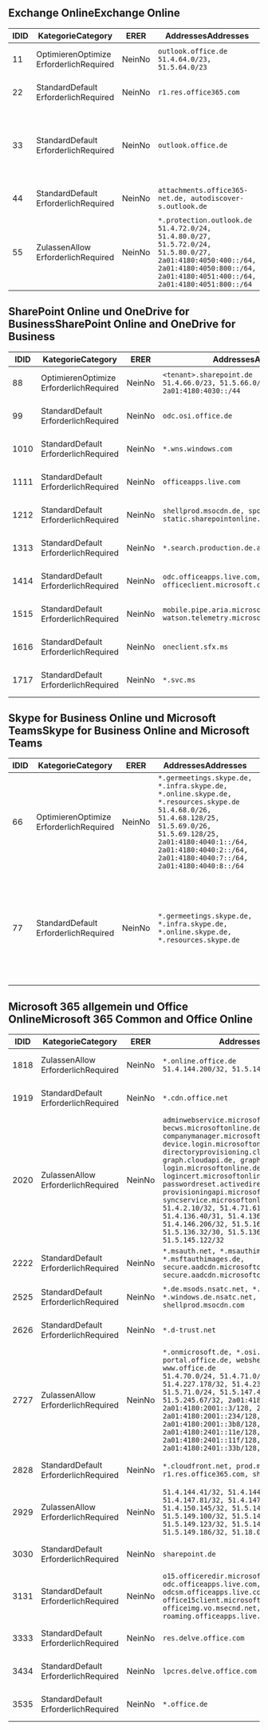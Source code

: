 <!--THIS FILE IS AUTOMATICALLY GENERATED. MANUAL CHANGES WILL BE OVERWRITTEN.-->
<!--Please contact the Office 365 Endpoints team with any questions.-->
<!--Germany endpoints version 2020120100-->
<!--File generated 2021-06-16 17:00:28.7402-->

## <a name="exchange-online"></a><span data-ttu-id="b5d60-101">Exchange Online</span><span class="sxs-lookup"><span data-stu-id="b5d60-101">Exchange Online</span></span>

<span data-ttu-id="b5d60-102">ID</span><span class="sxs-lookup"><span data-stu-id="b5d60-102">ID</span></span> | <span data-ttu-id="b5d60-103">Kategorie</span><span class="sxs-lookup"><span data-stu-id="b5d60-103">Category</span></span> | <span data-ttu-id="b5d60-104">ER</span><span class="sxs-lookup"><span data-stu-id="b5d60-104">ER</span></span> | <span data-ttu-id="b5d60-105">Addresses</span><span class="sxs-lookup"><span data-stu-id="b5d60-105">Addresses</span></span> | <span data-ttu-id="b5d60-106">Ports</span><span class="sxs-lookup"><span data-stu-id="b5d60-106">Ports</span></span>
-- | -------------------- | -- | ----------------------------------------------------------------------------------------------------------------------------------------------------------------------------------------- | -------------------------------
<span data-ttu-id="b5d60-107">1</span><span class="sxs-lookup"><span data-stu-id="b5d60-107">1</span></span> | <span data-ttu-id="b5d60-108">Optimieren</span><span class="sxs-lookup"><span data-stu-id="b5d60-108">Optimize</span></span><BR><span data-ttu-id="b5d60-109">Erforderlich</span><span class="sxs-lookup"><span data-stu-id="b5d60-109">Required</span></span> | <span data-ttu-id="b5d60-110">Nein</span><span class="sxs-lookup"><span data-stu-id="b5d60-110">No</span></span> | `outlook.office.de`<BR>`51.4.64.0/23, 51.5.64.0/23` | <span data-ttu-id="b5d60-111">**TCP:** 443, 80</span><span class="sxs-lookup"><span data-stu-id="b5d60-111">**TCP:** 443, 80</span></span>
<span data-ttu-id="b5d60-112">2</span><span class="sxs-lookup"><span data-stu-id="b5d60-112">2</span></span> | <span data-ttu-id="b5d60-113">Standard</span><span class="sxs-lookup"><span data-stu-id="b5d60-113">Default</span></span><BR><span data-ttu-id="b5d60-114">Erforderlich</span><span class="sxs-lookup"><span data-stu-id="b5d60-114">Required</span></span> | <span data-ttu-id="b5d60-115">Nein</span><span class="sxs-lookup"><span data-stu-id="b5d60-115">No</span></span> | `r1.res.office365.com` | <span data-ttu-id="b5d60-116">**TCP:** 443, 80</span><span class="sxs-lookup"><span data-stu-id="b5d60-116">**TCP:** 443, 80</span></span>
<span data-ttu-id="b5d60-117">3</span><span class="sxs-lookup"><span data-stu-id="b5d60-117">3</span></span> | <span data-ttu-id="b5d60-118">Standard</span><span class="sxs-lookup"><span data-stu-id="b5d60-118">Default</span></span><BR><span data-ttu-id="b5d60-119">Erforderlich</span><span class="sxs-lookup"><span data-stu-id="b5d60-119">Required</span></span> | <span data-ttu-id="b5d60-120">Nein</span><span class="sxs-lookup"><span data-stu-id="b5d60-120">No</span></span> | `outlook.office.de` | <span data-ttu-id="b5d60-121">**TCP:** 143, 25, 587, 993, 995</span><span class="sxs-lookup"><span data-stu-id="b5d60-121">**TCP:** 143, 25, 587, 993, 995</span></span>
<span data-ttu-id="b5d60-122">4</span><span class="sxs-lookup"><span data-stu-id="b5d60-122">4</span></span> | <span data-ttu-id="b5d60-123">Standard</span><span class="sxs-lookup"><span data-stu-id="b5d60-123">Default</span></span><BR><span data-ttu-id="b5d60-124">Erforderlich</span><span class="sxs-lookup"><span data-stu-id="b5d60-124">Required</span></span> | <span data-ttu-id="b5d60-125">Nein</span><span class="sxs-lookup"><span data-stu-id="b5d60-125">No</span></span> | `attachments.office365-net.de, autodiscover-s.outlook.de` | <span data-ttu-id="b5d60-126">**TCP:** 443, 80</span><span class="sxs-lookup"><span data-stu-id="b5d60-126">**TCP:** 443, 80</span></span>
<span data-ttu-id="b5d60-127">5</span><span class="sxs-lookup"><span data-stu-id="b5d60-127">5</span></span> | <span data-ttu-id="b5d60-128">Zulassen</span><span class="sxs-lookup"><span data-stu-id="b5d60-128">Allow</span></span><BR><span data-ttu-id="b5d60-129">Erforderlich</span><span class="sxs-lookup"><span data-stu-id="b5d60-129">Required</span></span> | <span data-ttu-id="b5d60-130">Nein</span><span class="sxs-lookup"><span data-stu-id="b5d60-130">No</span></span> | `*.protection.outlook.de`<BR>`51.4.72.0/24, 51.4.80.0/27, 51.5.72.0/24, 51.5.80.0/27, 2a01:4180:4050:400::/64, 2a01:4180:4050:800::/64, 2a01:4180:4051:400::/64, 2a01:4180:4051:800::/64` | <span data-ttu-id="b5d60-131">**TCP:** 25, 443</span><span class="sxs-lookup"><span data-stu-id="b5d60-131">**TCP:** 25, 443</span></span>

## <a name="sharepoint-online-and-onedrive-for-business"></a><span data-ttu-id="b5d60-132">SharePoint Online und OneDrive for Business</span><span class="sxs-lookup"><span data-stu-id="b5d60-132">SharePoint Online and OneDrive for Business</span></span>

<span data-ttu-id="b5d60-133">ID</span><span class="sxs-lookup"><span data-stu-id="b5d60-133">ID</span></span> | <span data-ttu-id="b5d60-134">Kategorie</span><span class="sxs-lookup"><span data-stu-id="b5d60-134">Category</span></span> | <span data-ttu-id="b5d60-135">ER</span><span class="sxs-lookup"><span data-stu-id="b5d60-135">ER</span></span> | <span data-ttu-id="b5d60-136">Addresses</span><span class="sxs-lookup"><span data-stu-id="b5d60-136">Addresses</span></span> | <span data-ttu-id="b5d60-137">Ports</span><span class="sxs-lookup"><span data-stu-id="b5d60-137">Ports</span></span>
-- | -------------------- | -- | ------------------------------------------------------------------------------ | ----------------
<span data-ttu-id="b5d60-138">8</span><span class="sxs-lookup"><span data-stu-id="b5d60-138">8</span></span> | <span data-ttu-id="b5d60-139">Optimieren</span><span class="sxs-lookup"><span data-stu-id="b5d60-139">Optimize</span></span><BR><span data-ttu-id="b5d60-140">Erforderlich</span><span class="sxs-lookup"><span data-stu-id="b5d60-140">Required</span></span> | <span data-ttu-id="b5d60-141">Nein</span><span class="sxs-lookup"><span data-stu-id="b5d60-141">No</span></span> | `<tenant>.sharepoint.de`<BR>`51.4.66.0/23, 51.5.66.0/23, 2a01:4180:4030::/44` | <span data-ttu-id="b5d60-142">**TCP:** 443, 80</span><span class="sxs-lookup"><span data-stu-id="b5d60-142">**TCP:** 443, 80</span></span>
<span data-ttu-id="b5d60-143">9</span><span class="sxs-lookup"><span data-stu-id="b5d60-143">9</span></span> | <span data-ttu-id="b5d60-144">Standard</span><span class="sxs-lookup"><span data-stu-id="b5d60-144">Default</span></span><BR><span data-ttu-id="b5d60-145">Erforderlich</span><span class="sxs-lookup"><span data-stu-id="b5d60-145">Required</span></span> | <span data-ttu-id="b5d60-146">Nein</span><span class="sxs-lookup"><span data-stu-id="b5d60-146">No</span></span> | `odc.osi.office.de` | <span data-ttu-id="b5d60-147">**TCP:** 443, 80</span><span class="sxs-lookup"><span data-stu-id="b5d60-147">**TCP:** 443, 80</span></span>
<span data-ttu-id="b5d60-148">10</span><span class="sxs-lookup"><span data-stu-id="b5d60-148">10</span></span> | <span data-ttu-id="b5d60-149">Standard</span><span class="sxs-lookup"><span data-stu-id="b5d60-149">Default</span></span><BR><span data-ttu-id="b5d60-150">Erforderlich</span><span class="sxs-lookup"><span data-stu-id="b5d60-150">Required</span></span> | <span data-ttu-id="b5d60-151">Nein</span><span class="sxs-lookup"><span data-stu-id="b5d60-151">No</span></span> | `*.wns.windows.com` | <span data-ttu-id="b5d60-152">**TCP:** 443, 80</span><span class="sxs-lookup"><span data-stu-id="b5d60-152">**TCP:** 443, 80</span></span>
<span data-ttu-id="b5d60-153">11</span><span class="sxs-lookup"><span data-stu-id="b5d60-153">11</span></span> | <span data-ttu-id="b5d60-154">Standard</span><span class="sxs-lookup"><span data-stu-id="b5d60-154">Default</span></span><BR><span data-ttu-id="b5d60-155">Erforderlich</span><span class="sxs-lookup"><span data-stu-id="b5d60-155">Required</span></span> | <span data-ttu-id="b5d60-156">Nein</span><span class="sxs-lookup"><span data-stu-id="b5d60-156">No</span></span> | `officeapps.live.com` | <span data-ttu-id="b5d60-157">**TCP:** 443, 80</span><span class="sxs-lookup"><span data-stu-id="b5d60-157">**TCP:** 443, 80</span></span>
<span data-ttu-id="b5d60-158">12</span><span class="sxs-lookup"><span data-stu-id="b5d60-158">12</span></span> | <span data-ttu-id="b5d60-159">Standard</span><span class="sxs-lookup"><span data-stu-id="b5d60-159">Default</span></span><BR><span data-ttu-id="b5d60-160">Erforderlich</span><span class="sxs-lookup"><span data-stu-id="b5d60-160">Required</span></span> | <span data-ttu-id="b5d60-161">Nein</span><span class="sxs-lookup"><span data-stu-id="b5d60-161">No</span></span> | `shellprod.msocdn.de, spoprod-a.akamaihd.net, static.sharepointonline.com` | <span data-ttu-id="b5d60-162">**TCP:** 443, 80</span><span class="sxs-lookup"><span data-stu-id="b5d60-162">**TCP:** 443, 80</span></span>
<span data-ttu-id="b5d60-163">13</span><span class="sxs-lookup"><span data-stu-id="b5d60-163">13</span></span> | <span data-ttu-id="b5d60-164">Standard</span><span class="sxs-lookup"><span data-stu-id="b5d60-164">Default</span></span><BR><span data-ttu-id="b5d60-165">Erforderlich</span><span class="sxs-lookup"><span data-stu-id="b5d60-165">Required</span></span> | <span data-ttu-id="b5d60-166">Nein</span><span class="sxs-lookup"><span data-stu-id="b5d60-166">No</span></span> | `*.search.production.de.azuretrafficmanager.de` | <span data-ttu-id="b5d60-167">**TCP:** 443</span><span class="sxs-lookup"><span data-stu-id="b5d60-167">**TCP:** 443</span></span>
<span data-ttu-id="b5d60-168">14</span><span class="sxs-lookup"><span data-stu-id="b5d60-168">14</span></span> | <span data-ttu-id="b5d60-169">Standard</span><span class="sxs-lookup"><span data-stu-id="b5d60-169">Default</span></span><BR><span data-ttu-id="b5d60-170">Erforderlich</span><span class="sxs-lookup"><span data-stu-id="b5d60-170">Required</span></span> | <span data-ttu-id="b5d60-171">Nein</span><span class="sxs-lookup"><span data-stu-id="b5d60-171">No</span></span> | `odc.officeapps.live.com, officeclient.microsoft.com` | <span data-ttu-id="b5d60-172">**TCP:** 443, 80</span><span class="sxs-lookup"><span data-stu-id="b5d60-172">**TCP:** 443, 80</span></span>
<span data-ttu-id="b5d60-173">15</span><span class="sxs-lookup"><span data-stu-id="b5d60-173">15</span></span> | <span data-ttu-id="b5d60-174">Standard</span><span class="sxs-lookup"><span data-stu-id="b5d60-174">Default</span></span><BR><span data-ttu-id="b5d60-175">Erforderlich</span><span class="sxs-lookup"><span data-stu-id="b5d60-175">Required</span></span> | <span data-ttu-id="b5d60-176">Nein</span><span class="sxs-lookup"><span data-stu-id="b5d60-176">No</span></span> | `mobile.pipe.aria.microsoft.com, ssw.live.com, watson.telemetry.microsoft.com` | <span data-ttu-id="b5d60-177">**TCP:** 443, 80</span><span class="sxs-lookup"><span data-stu-id="b5d60-177">**TCP:** 443, 80</span></span>
<span data-ttu-id="b5d60-178">16</span><span class="sxs-lookup"><span data-stu-id="b5d60-178">16</span></span> | <span data-ttu-id="b5d60-179">Standard</span><span class="sxs-lookup"><span data-stu-id="b5d60-179">Default</span></span><BR><span data-ttu-id="b5d60-180">Erforderlich</span><span class="sxs-lookup"><span data-stu-id="b5d60-180">Required</span></span> | <span data-ttu-id="b5d60-181">Nein</span><span class="sxs-lookup"><span data-stu-id="b5d60-181">No</span></span> | `oneclient.sfx.ms` | <span data-ttu-id="b5d60-182">**TCP:** 443, 80</span><span class="sxs-lookup"><span data-stu-id="b5d60-182">**TCP:** 443, 80</span></span>
<span data-ttu-id="b5d60-183">17</span><span class="sxs-lookup"><span data-stu-id="b5d60-183">17</span></span> | <span data-ttu-id="b5d60-184">Standard</span><span class="sxs-lookup"><span data-stu-id="b5d60-184">Default</span></span><BR><span data-ttu-id="b5d60-185">Erforderlich</span><span class="sxs-lookup"><span data-stu-id="b5d60-185">Required</span></span> | <span data-ttu-id="b5d60-186">Nein</span><span class="sxs-lookup"><span data-stu-id="b5d60-186">No</span></span> | `*.svc.ms` | <span data-ttu-id="b5d60-187">**TCP:** 443, 80</span><span class="sxs-lookup"><span data-stu-id="b5d60-187">**TCP:** 443, 80</span></span>

## <a name="skype-for-business-online-and-microsoft-teams"></a><span data-ttu-id="b5d60-188">Skype for Business Online und Microsoft Teams</span><span class="sxs-lookup"><span data-stu-id="b5d60-188">Skype for Business Online and Microsoft Teams</span></span>

<span data-ttu-id="b5d60-189">ID</span><span class="sxs-lookup"><span data-stu-id="b5d60-189">ID</span></span> | <span data-ttu-id="b5d60-190">Kategorie</span><span class="sxs-lookup"><span data-stu-id="b5d60-190">Category</span></span> | <span data-ttu-id="b5d60-191">ER</span><span class="sxs-lookup"><span data-stu-id="b5d60-191">ER</span></span> | <span data-ttu-id="b5d60-192">Addresses</span><span class="sxs-lookup"><span data-stu-id="b5d60-192">Addresses</span></span> | <span data-ttu-id="b5d60-193">Ports</span><span class="sxs-lookup"><span data-stu-id="b5d60-193">Ports</span></span>
-- | -------------------- | -- | ----------------------------------------------------------------------------------------------------------------------------------------------------------------------------------------------------------------------------------------------- | --------------------------------------------------
<span data-ttu-id="b5d60-194">6</span><span class="sxs-lookup"><span data-stu-id="b5d60-194">6</span></span> | <span data-ttu-id="b5d60-195">Optimieren</span><span class="sxs-lookup"><span data-stu-id="b5d60-195">Optimize</span></span><BR><span data-ttu-id="b5d60-196">Erforderlich</span><span class="sxs-lookup"><span data-stu-id="b5d60-196">Required</span></span> | <span data-ttu-id="b5d60-197">Nein</span><span class="sxs-lookup"><span data-stu-id="b5d60-197">No</span></span> | `*.germeetings.skype.de, *.infra.skype.de, *.online.skype.de, *.resources.skype.de`<BR>`51.4.68.0/26, 51.4.68.128/25, 51.5.69.0/26, 51.5.69.128/25, 2a01:4180:4040:1::/64, 2a01:4180:4040:2::/64, 2a01:4180:4040:7::/64, 2a01:4180:4040:8::/64` | <span data-ttu-id="b5d60-198">**TCP:** 443, 80</span><span class="sxs-lookup"><span data-stu-id="b5d60-198">**TCP:** 443, 80</span></span><BR><span data-ttu-id="b5d60-199">**UDP:** 3478</span><span class="sxs-lookup"><span data-stu-id="b5d60-199">**UDP:** 3478</span></span>
<span data-ttu-id="b5d60-200">7</span><span class="sxs-lookup"><span data-stu-id="b5d60-200">7</span></span> | <span data-ttu-id="b5d60-201">Standard</span><span class="sxs-lookup"><span data-stu-id="b5d60-201">Default</span></span><BR><span data-ttu-id="b5d60-202">Erforderlich</span><span class="sxs-lookup"><span data-stu-id="b5d60-202">Required</span></span> | <span data-ttu-id="b5d60-203">Nein</span><span class="sxs-lookup"><span data-stu-id="b5d60-203">No</span></span> | `*.germeetings.skype.de, *.infra.skype.de, *.online.skype.de, *.resources.skype.de` | <span data-ttu-id="b5d60-204">**TCP:** 5061, 50000-59999</span><span class="sxs-lookup"><span data-stu-id="b5d60-204">**TCP:** 5061, 50000-59999</span></span><BR><span data-ttu-id="b5d60-205">**UDP:** 50000-59999</span><span class="sxs-lookup"><span data-stu-id="b5d60-205">**UDP:** 50000-59999</span></span>

## <a name="microsoft-365-common-and-office-online"></a><span data-ttu-id="b5d60-206">Microsoft 365 allgemein und Office Online</span><span class="sxs-lookup"><span data-stu-id="b5d60-206">Microsoft 365 Common and Office Online</span></span>

<span data-ttu-id="b5d60-207">ID</span><span class="sxs-lookup"><span data-stu-id="b5d60-207">ID</span></span> | <span data-ttu-id="b5d60-208">Kategorie</span><span class="sxs-lookup"><span data-stu-id="b5d60-208">Category</span></span> | <span data-ttu-id="b5d60-209">ER</span><span class="sxs-lookup"><span data-stu-id="b5d60-209">ER</span></span> | <span data-ttu-id="b5d60-210">Addresses</span><span class="sxs-lookup"><span data-stu-id="b5d60-210">Addresses</span></span> | <span data-ttu-id="b5d60-211">Ports</span><span class="sxs-lookup"><span data-stu-id="b5d60-211">Ports</span></span>
-- | ------------------- | -- | -------------------------------------------------------------------------------------------------------------------------------------------------------------------------------------------------------------------------------------------------------------------------------------------------------------------------------------------------------------------------------------------------------------------------------------------------------------------------------------------------------------------------------------------------------------------------------------------------------------------------- | ----------------
<span data-ttu-id="b5d60-212">18</span><span class="sxs-lookup"><span data-stu-id="b5d60-212">18</span></span> | <span data-ttu-id="b5d60-213">Zulassen</span><span class="sxs-lookup"><span data-stu-id="b5d60-213">Allow</span></span><BR><span data-ttu-id="b5d60-214">Erforderlich</span><span class="sxs-lookup"><span data-stu-id="b5d60-214">Required</span></span> | <span data-ttu-id="b5d60-215">Nein</span><span class="sxs-lookup"><span data-stu-id="b5d60-215">No</span></span> | `*.online.office.de`<BR>`51.4.144.200/32, 51.5.149.3/32, 51.18.16.0/23` | <span data-ttu-id="b5d60-216">**TCP:** 443</span><span class="sxs-lookup"><span data-stu-id="b5d60-216">**TCP:** 443</span></span>
<span data-ttu-id="b5d60-217">19</span><span class="sxs-lookup"><span data-stu-id="b5d60-217">19</span></span> | <span data-ttu-id="b5d60-218">Standard</span><span class="sxs-lookup"><span data-stu-id="b5d60-218">Default</span></span><BR><span data-ttu-id="b5d60-219">Erforderlich</span><span class="sxs-lookup"><span data-stu-id="b5d60-219">Required</span></span> | <span data-ttu-id="b5d60-220">Nein</span><span class="sxs-lookup"><span data-stu-id="b5d60-220">No</span></span> | `*.cdn.office.net` | <span data-ttu-id="b5d60-221">**TCP:** 443</span><span class="sxs-lookup"><span data-stu-id="b5d60-221">**TCP:** 443</span></span>
<span data-ttu-id="b5d60-222">20</span><span class="sxs-lookup"><span data-stu-id="b5d60-222">20</span></span> | <span data-ttu-id="b5d60-223">Zulassen</span><span class="sxs-lookup"><span data-stu-id="b5d60-223">Allow</span></span><BR><span data-ttu-id="b5d60-224">Erforderlich</span><span class="sxs-lookup"><span data-stu-id="b5d60-224">Required</span></span> | <span data-ttu-id="b5d60-225">Nein</span><span class="sxs-lookup"><span data-stu-id="b5d60-225">No</span></span> | `adminwebservice.microsoftonline.de, becws.microsoftonline.de, companymanager.microsoftonline.de, device.login.microsoftonline.de, directoryprovisioning.cloudapi.de, graph.cloudapi.de, graph.microsoft.de, login.microsoftonline.de, logincert.microsoftonline.de, pas.cloudapi.de, passwordreset.activedirectory.microsoftazure.de, provisioningapi.microsoftonline.de, syncservice.microsoftonline.de`<BR>`51.4.2.10/32, 51.4.71.61/32, 51.4.136.38/31, 51.4.136.40/31, 51.4.136.42/32, 51.4.146.38/32, 51.4.146.206/32, 51.5.16.7/32, 51.5.71.22/32, 51.5.136.32/30, 51.5.136.36/32, 51.5.145.29/32, 51.5.145.122/32` | <span data-ttu-id="b5d60-226">**TCP:** 443, 80</span><span class="sxs-lookup"><span data-stu-id="b5d60-226">**TCP:** 443, 80</span></span>
<span data-ttu-id="b5d60-227">22</span><span class="sxs-lookup"><span data-stu-id="b5d60-227">22</span></span> | <span data-ttu-id="b5d60-228">Standard</span><span class="sxs-lookup"><span data-stu-id="b5d60-228">Default</span></span><BR><span data-ttu-id="b5d60-229">Erforderlich</span><span class="sxs-lookup"><span data-stu-id="b5d60-229">Required</span></span> | <span data-ttu-id="b5d60-230">Nein</span><span class="sxs-lookup"><span data-stu-id="b5d60-230">No</span></span> | `*.msauth.net, *.msauthimages.de, *.msftauth.net, *.msftauthimages.de, secure.aadcdn.microsoftonline-p.com, secure.aadcdn.microsoftonline-p.de` | <span data-ttu-id="b5d60-231">**TCP:** 443, 80</span><span class="sxs-lookup"><span data-stu-id="b5d60-231">**TCP:** 443, 80</span></span>
<span data-ttu-id="b5d60-232">25</span><span class="sxs-lookup"><span data-stu-id="b5d60-232">25</span></span> | <span data-ttu-id="b5d60-233">Standard</span><span class="sxs-lookup"><span data-stu-id="b5d60-233">Default</span></span><BR><span data-ttu-id="b5d60-234">Erforderlich</span><span class="sxs-lookup"><span data-stu-id="b5d60-234">Required</span></span> | <span data-ttu-id="b5d60-235">Nein</span><span class="sxs-lookup"><span data-stu-id="b5d60-235">No</span></span> | `*.de.msods.nsatc.net, *.office.de.akadns.net, *.windows.de.nsatc.net, officehome.msocdn.de, shellprod.msocdn.com` | <span data-ttu-id="b5d60-236">**TCP:** 443, 80</span><span class="sxs-lookup"><span data-stu-id="b5d60-236">**TCP:** 443, 80</span></span>
<span data-ttu-id="b5d60-237">26</span><span class="sxs-lookup"><span data-stu-id="b5d60-237">26</span></span> | <span data-ttu-id="b5d60-238">Standard</span><span class="sxs-lookup"><span data-stu-id="b5d60-238">Default</span></span><BR><span data-ttu-id="b5d60-239">Erforderlich</span><span class="sxs-lookup"><span data-stu-id="b5d60-239">Required</span></span> | <span data-ttu-id="b5d60-240">Nein</span><span class="sxs-lookup"><span data-stu-id="b5d60-240">No</span></span> | `*.d-trust.net` | <span data-ttu-id="b5d60-241">**TCP:** 443, 80</span><span class="sxs-lookup"><span data-stu-id="b5d60-241">**TCP:** 443, 80</span></span>
<span data-ttu-id="b5d60-242">27</span><span class="sxs-lookup"><span data-stu-id="b5d60-242">27</span></span> | <span data-ttu-id="b5d60-243">Zulassen</span><span class="sxs-lookup"><span data-stu-id="b5d60-243">Allow</span></span><BR><span data-ttu-id="b5d60-244">Erforderlich</span><span class="sxs-lookup"><span data-stu-id="b5d60-244">Required</span></span> | <span data-ttu-id="b5d60-245">Nein</span><span class="sxs-lookup"><span data-stu-id="b5d60-245">No</span></span> | `*.onmicrosoft.de, *.osi.office.de, office.de, portal.office.de, webshell.suite.office.de, www.office.de`<BR>`51.4.70.0/24, 51.4.71.0/24, 51.4.226.115/32, 51.4.227.178/32, 51.4.230.178/32, 51.5.70.0/24, 51.5.71.0/24, 51.5.147.48/32, 51.5.242.163/32, 51.5.245.67/32, 2a01:4180:2001::2/128, 2a01:4180:2001::3/128, 2a01:4180:2001::92/128, 2a01:4180:2001::234/128, 2a01:4180:2001::3b8/128, 2a01:4180:2401::5/128, 2a01:4180:2401::11e/128, 2a01:4180:2401::11f/128, 2a01:4180:2401::33b/128, 2a01:4180:2401::55b/128` | <span data-ttu-id="b5d60-246">**TCP:** 443, 80</span><span class="sxs-lookup"><span data-stu-id="b5d60-246">**TCP:** 443, 80</span></span>
<span data-ttu-id="b5d60-247">28</span><span class="sxs-lookup"><span data-stu-id="b5d60-247">28</span></span> | <span data-ttu-id="b5d60-248">Standard</span><span class="sxs-lookup"><span data-stu-id="b5d60-248">Default</span></span><BR><span data-ttu-id="b5d60-249">Erforderlich</span><span class="sxs-lookup"><span data-stu-id="b5d60-249">Required</span></span> | <span data-ttu-id="b5d60-250">Nein</span><span class="sxs-lookup"><span data-stu-id="b5d60-250">No</span></span> | `*.cloudfront.net, prod.msocdn.de, r1.res.office365.com, shellprod.msocdn.de` | <span data-ttu-id="b5d60-251">**TCP:** 443, 80</span><span class="sxs-lookup"><span data-stu-id="b5d60-251">**TCP:** 443, 80</span></span>
<span data-ttu-id="b5d60-252">29</span><span class="sxs-lookup"><span data-stu-id="b5d60-252">29</span></span> | <span data-ttu-id="b5d60-253">Zulassen</span><span class="sxs-lookup"><span data-stu-id="b5d60-253">Allow</span></span><BR><span data-ttu-id="b5d60-254">Erforderlich</span><span class="sxs-lookup"><span data-stu-id="b5d60-254">Required</span></span> | <span data-ttu-id="b5d60-255">Nein</span><span class="sxs-lookup"><span data-stu-id="b5d60-255">No</span></span> | `51.4.144.41/32, 51.4.144.174/32, 51.4.145.38/32, 51.4.147.81/32, 51.4.147.233/32, 51.4.148.12/32, 51.4.150.145/32, 51.5.147.242/32, 51.5.149.100/32, 51.5.149.119/32, 51.5.149.123/32, 51.5.149.180/32, 51.5.149.186/32, 51.18.0.0/21` | <span data-ttu-id="b5d60-256">**TCP:** 443, 80</span><span class="sxs-lookup"><span data-stu-id="b5d60-256">**TCP:** 443, 80</span></span>
<span data-ttu-id="b5d60-257">30</span><span class="sxs-lookup"><span data-stu-id="b5d60-257">30</span></span> | <span data-ttu-id="b5d60-258">Standard</span><span class="sxs-lookup"><span data-stu-id="b5d60-258">Default</span></span><BR><span data-ttu-id="b5d60-259">Erforderlich</span><span class="sxs-lookup"><span data-stu-id="b5d60-259">Required</span></span> | <span data-ttu-id="b5d60-260">Nein</span><span class="sxs-lookup"><span data-stu-id="b5d60-260">No</span></span> | `sharepoint.de` | <span data-ttu-id="b5d60-261">**TCP:** 443, 80</span><span class="sxs-lookup"><span data-stu-id="b5d60-261">**TCP:** 443, 80</span></span>
<span data-ttu-id="b5d60-262">31</span><span class="sxs-lookup"><span data-stu-id="b5d60-262">31</span></span> | <span data-ttu-id="b5d60-263">Standard</span><span class="sxs-lookup"><span data-stu-id="b5d60-263">Default</span></span><BR><span data-ttu-id="b5d60-264">Erforderlich</span><span class="sxs-lookup"><span data-stu-id="b5d60-264">Required</span></span> | <span data-ttu-id="b5d60-265">Nein</span><span class="sxs-lookup"><span data-stu-id="b5d60-265">No</span></span> | `o15.officeredir.microsoft.com, odc.officeapps.live.com, odcsm.officeapps.live.com, office.microsoft.com, office15client.microsoft.com, officeimg.vo.msecnd.net, roaming.officeapps.live.com` | <span data-ttu-id="b5d60-266">**TCP:** 443, 80</span><span class="sxs-lookup"><span data-stu-id="b5d60-266">**TCP:** 443, 80</span></span>
<span data-ttu-id="b5d60-267">33</span><span class="sxs-lookup"><span data-stu-id="b5d60-267">33</span></span> | <span data-ttu-id="b5d60-268">Standard</span><span class="sxs-lookup"><span data-stu-id="b5d60-268">Default</span></span><BR><span data-ttu-id="b5d60-269">Erforderlich</span><span class="sxs-lookup"><span data-stu-id="b5d60-269">Required</span></span> | <span data-ttu-id="b5d60-270">Nein</span><span class="sxs-lookup"><span data-stu-id="b5d60-270">No</span></span> | `res.delve.office.com` | <span data-ttu-id="b5d60-271">**TCP:** 443</span><span class="sxs-lookup"><span data-stu-id="b5d60-271">**TCP:** 443</span></span>
<span data-ttu-id="b5d60-272">34</span><span class="sxs-lookup"><span data-stu-id="b5d60-272">34</span></span> | <span data-ttu-id="b5d60-273">Standard</span><span class="sxs-lookup"><span data-stu-id="b5d60-273">Default</span></span><BR><span data-ttu-id="b5d60-274">Erforderlich</span><span class="sxs-lookup"><span data-stu-id="b5d60-274">Required</span></span> | <span data-ttu-id="b5d60-275">Nein</span><span class="sxs-lookup"><span data-stu-id="b5d60-275">No</span></span> | `lpcres.delve.office.com` | <span data-ttu-id="b5d60-276">**TCP:** 443</span><span class="sxs-lookup"><span data-stu-id="b5d60-276">**TCP:** 443</span></span>
<span data-ttu-id="b5d60-277">35</span><span class="sxs-lookup"><span data-stu-id="b5d60-277">35</span></span> | <span data-ttu-id="b5d60-278">Standard</span><span class="sxs-lookup"><span data-stu-id="b5d60-278">Default</span></span><BR><span data-ttu-id="b5d60-279">Erforderlich</span><span class="sxs-lookup"><span data-stu-id="b5d60-279">Required</span></span> | <span data-ttu-id="b5d60-280">Nein</span><span class="sxs-lookup"><span data-stu-id="b5d60-280">No</span></span> | `*.office.de` | <span data-ttu-id="b5d60-281">**TCP:** 443, 80</span><span class="sxs-lookup"><span data-stu-id="b5d60-281">**TCP:** 443, 80</span></span>
